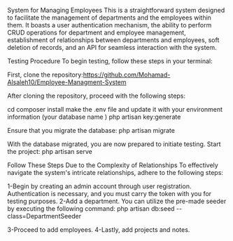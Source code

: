 
System for Managing Employees
This is a straightforward system designed to facilitate the management of departments and the employees within them. It boasts a user authentication mechanism, the ability to perform CRUD operations for department and employee management, establishment of relationships between departments and employees, soft deletion of records, and an API for seamless interaction with the system.

Testing Procedure
To begin testing, follow these steps in your terminal:

First, clone the repository:https://github.com/Mohamad-Alsaleh10/Employee-Managment-System

After cloning the repository, proceed with the following steps:

cd <project folder-name>
composer install
make the .env file and update it with your environment information (your database name )
php artisan key:generate


Ensure that you migrate the database:
php artisan migrate

With the database migrated, you are now prepared to initiate testing. Start the project:
php artisan serve


Follow These Steps Due to the Complexity of Relationships
To effectively navigate the system's intricate relationships, adhere to the following steps:

1-Begin by creating an admin account through user registration. Authentication is necessary, and you must carry the token with you for testing purposes.
2-Add a department. You can utilize the pre-made seeder by executing the following command:
php artisan db:seed --class=DepartmentSeeder

3-Proceed to add employees.
4-Lastly, add projects and notes.



